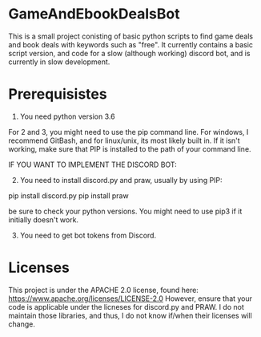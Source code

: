 # GameAndEbookDealsBot

This is a small project conisting of basic python scripts to find game deals and book deals with keywords such as "free".
It currently contains a basic script version, and code for a slow (although working) discord bot, and is currently in
slow development.

# Prerequisistes
1) You need python version 3.6

For 2 and 3, you might need to use the pip command line. For windows, I recommend GitBash, and for linux/unix, its most likely built in.
If it isn't working, make sure that PIP is installed to the path of your command line.


IF YOU WANT TO IMPLEMENT THE DISCORD BOT:

2) You need to install discord.py and praw, usually by using PIP:

pip install discord.py
pip install praw

be sure to check your python versions. You might need to use pip3 if it initially doesn't work.

3) You need to get bot tokens from Discord.


# Licenses

This project is under the APACHE 2.0 license, found here: https://www.apache.org/licenses/LICENSE-2.0
However, ensure that your code is applicable under the licneses for discord.py and PRAW. I do not maintain those
libraries, and thus, I do not know if/when their licenses will change.
